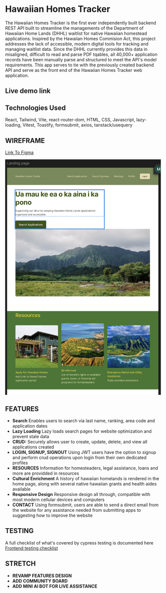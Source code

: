 # Hawaiian Homes Tracker    
The Hawaiian Homes Tracker is the first ever independently built backend REST API built to streamline the managements of the Department of Hawaiian Home Lands (DHHL) waitlist for native Hawaiian homestead applications. 
Inspired by the Hawaiian Homes Commision Act, this project addresses the lack of accessible, modern digital tools for tracking and managing waitlist data. Since the DHHL currently provides this data in misaligned, difficult to read and parse PDF tqables, all 40,000+ application records have been manually parse and structured to meet the API's model requirements. 
This app serves to tie with the previously created backend API and serve as the front end of the Hawaiian Homes Tracker web application.

## Live demo link


## Technologies Used
React, Tailwind, Vite, react-router-dom, HTML, CSS, Javascript, lazy-loading, Vitest, Toastify, formsubmit, axios, tanstack/usequery

## WIREFRAME
[Link To Figma](https://www.figma.com/design/FHDxiXAG9o5T7hcL21rkSd/Hawaiian-Homes-Tracker-Frontend?node-id=0-1&t=rF6TZyf37axSCEBn-1)

![Landing Page](./frontend-hawaiianhomestracker/public/wireframe1.png)


## FEATURES
- **Search**
Enables users to search via last name, ranking, area code and application dates
- **Lazy Loading**
Lazy loads search pages for website optimization and prevent stale data
- **CRUD:**
Securely allows user to create, update, delete, and view all applications created
- **LOGIN, SIGNUP, SIGNOUT**
Using JWT users have the option to signup and perform crud operations upon login from their own dedicated profiles
- **RESOURCES**
Information for homesteaders, legal assistance, loans and more are providded in resources 
- **Cultural Enrichment**
A history of hawaiian homelands is rendered in the home page, along with several native hawaiian grants and health aides available
- **Responsive Design**
Responsive design all through, compatible with most modern cellular devices and computers
- **CONTACT**
Using formsubmit, users are able to send a direct email from the website for any assistance needed from submitting apps to suggesting how to improve the website


## TESTING
A full checklist of what's covered by cypress testing is documented here
[Frontend testing checklist](./frontend-hawaiianhomestracker/cypress/e2e/home.cy.js)

## STRETCH
- **REVAMP FEATURES DESIGN**
- **ADD COMMUNITY BOARD**
- **ADD MINI AI BOT FOR LIVE ASSISTANCE**